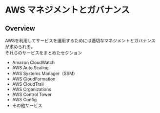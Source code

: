 # AWS マネジメントとガバナンス

## Overview

AWSを利用してサービスを運用するためには適切なマネジメントとガバナンスが求められる。  
それらのサービスをまとめたセクション

- Amazon CloudWatch
- AWS Auto Scaling
- AWS Systems Manager（SSM）
- AWS CloudFormation
- AWS CloudTrail
- AWS Organizations
- AWS Control Tower
- AWS Config
- その他サービス
